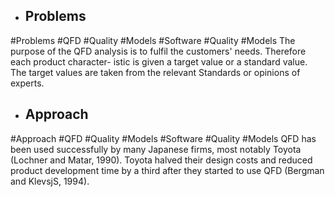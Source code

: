 - ## Problems
#Problems #QFD #Quality #Models #Software #Quality #Models 
The purpose of the QFD analysis is to fulfil the  customers' needs. Therefore each product character-  istic is given a target value or a standard value. The  target values are taken from the relevant Standards  or opinions of experts.

- ## Approach
#Approach #QFD #Quality #Models #Software #Quality #Models 
QFD has been used successfully by many Japanese  firms, most notably Toyota (Lochner and Matar,  1990). Toyota halved their design costs and reduced  product development time by a third after they started  to use QFD (Bergman and KlevsjS, 1994).

